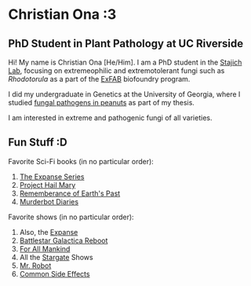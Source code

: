# Christian Ona :3
## PhD Student in Plant Pathology at UC Riverside

Hi! My name is Christian Ona [He/Him]. I am a PhD student in the [Stajich Lab](https://lab.stajich.org/), focusing on extremeophilic and extremotolerant fungi such as *Rhodotorula* as a part of the [ExFAB](https://exfab.engineering.ucsb.edu/) biofoundry program. 

I did my undergraduate in Genetics at the University of Georgia, where I studied [fungal pathogens in peanuts](https://fieldreport.caes.uga.edu/features/fungal-threats/) as part of my thesis.

I am interested in extreme and pathogenic fungi of all varieties.


## Fun Stuff :D
Favorite Sci-Fi books (in no particular order):
1. [The Expanse Series](https://en.wikipedia.org/wiki/Leviathan_Wakes)
2. [Project Hail Mary](https://en.wikipedia.org/wiki/Project_Hail_Mary)
3. [Rememberance of Earth's Past](https://en.wikipedia.org/wiki/Remembrance_of_Earth%27s_Past)
4. [Murderbot Diaries](https://en.wikipedia.org/wiki/The_Murderbot_Diaries)


Favorite shows (in no particular order):
1. Also, the [Expanse](https://en.wikipedia.org/wiki/The_Expanse_[TV_series])
2. [Battlestar Galactica Reboot](https://en.wikipedia.org/wiki/Battlestar_Galactica_[2004_TV_series])
3. [For All Mankind](https://en.wikipedia.org/wiki/For_All_Mankind_[TV_series])
4. All the [Stargate](https://en.wikipedia.org/wiki/Stargate_SG-1) Shows
5. [Mr. Robot](https://en.wikipedia.org/wiki/Mr._Robot)
6. [Common Side Effects](https://en.wikipedia.org/wiki/Common_Side_Effects)


<!--
**ctoge/ctoge** is a ✨ _special_ ✨ repository because its `README.md` [this file] appears on your GitHub profile.

Here are some ideas to get you started:

- 🔭 I’m currently working on ...
- 🌱 I’m currently learning ...
- 👯 I’m looking to collaborate on ...
- 🤔 I’m looking for help with ...
- 💬 Ask me about ...
- 📫 How to reach me: ...
- 😄 Pronouns: ...
- ⚡ Fun fact: ...
-->
